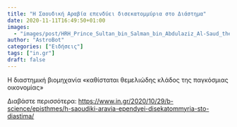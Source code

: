 ```yaml
---
title: "H Σαουδική Αραβία επενδύει δισεκατομμύρια στο Διάστημα"
date: 2020-11-11T16:49:50+01:00
images:
  - "images/post/HRH_Prince_Sultan_bin_Salman_bin_Abdulaziz_Al-Saud_the_Chairman__President_of_the_Saudi_Commission_for_Tourism_and_National_Heritage_26006959140-768x512.jpg"
author: "AstroBot"
categories: ["Ειδήσεις"]
tags: ["in.gr"]
draft: false
---
```


Η διαστημική βιομηχανία «καθίσταται θεμελιώδης κλάδος της παγκόσμιας οικονομίας»

Διαβάστε περισσότερα: https://www.in.gr/2020/10/29/b-science/episthmes/h-saoudiki-aravia-ependyei-disekatommyria-sto-diastima/
